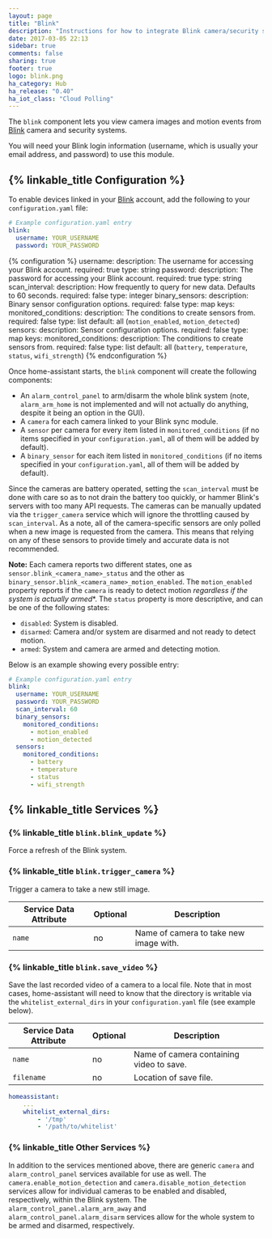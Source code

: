 ```yaml
---
layout: page
title: "Blink"
description: "Instructions for how to integrate Blink camera/security system within Home Assistant."
date: 2017-03-05 22:13
sidebar: true
comments: false
sharing: true
footer: true
logo: blink.png
ha_category: Hub
ha_release: "0.40"
ha_iot_class: "Cloud Polling"
---
```


The `blink` component lets you view camera images and motion events
from [Blink](http://blinkforhome.com) camera and security systems.

You will need your Blink login information (username, which is
usually your email address, and password) to use this module.

## {% linkable_title Configuration %}

To enable devices linked in your [Blink](https://blinkforhome.com) account, add the following to your `configuration.yaml` file:

```yaml
# Example configuration.yaml entry
blink:
  username: YOUR_USERNAME
  password: YOUR_PASSWORD
```

{% configuration %}
username:
    description: The username for accessing your Blink account.
    required: true
    type: string
password:
    description: The password for accessing your Blink account.
    required: true
    type: string
scan_interval:
    description: How frequently to query for new data. Defaults to 60 seconds.
    required: false
    type: integer
binary_sensors:
    description: Binary sensor configuration options.
    required: false
    type: map
    keys:
        monitored_conditions:
            description: The conditions to create sensors from.
            required: false
            type: list
            default: all (`motion_enabled`, `motion_detected`)
sensors:
    description: Sensor configuration options.
    required: false
    type: map
    keys:
        monitored_conditions:
            description: The conditions to create sensors from.
            required: false
            type: list
            default: all (`battery`, `temperature`, `status`, `wifi_strength`)
{% endconfiguration %}

Once home-assistant starts, the `blink` component will create the following components:

- An `alarm_control_panel` to arm/disarm the whole blink system (note, `alarm_arm_home` is not implemented and will not actually do anything, despite it being an option in the GUI).
- A `camera` for each camera linked to your Blink sync module.
- A `sensor` per camera for every item listed in `monitored_conditions` (if no items specified in your `configuration.yaml`, all of them will be added by default).
- A `binary_sensor` for each item listed in `monitored_conditions` (if no items specified in your `configuration.yaml`, all of them will be added by default).

Since the cameras are battery operated, setting the `scan_interval` must be done with care so as to not drain the battery too quickly, or hammer Blink's servers with too many API requests.  The cameras can be manually updated via the `trigger_camera` service which will ignore the throttling caused by `scan_interval`.  As a note, all of the camera-specific sensors are only polled when a new image is requested from the camera. This means that relying on any of these sensors to provide timely and accurate data is not recommended.

**Note:** Each camera reports two different states, one as `sensor.blink_<camera_name>_status` and the other as `binary_sensor.blink_<camera_name>_motion_enabled`.  The `motion_enabled` property reports if the `camera` is ready to detect motion *regardless if the system is actually armed**.  The `status` property is more descriptive, and can be one of the following states:

- `disabled`: System is disabled.
- `disarmed`: Camera and/or system are disarmed and not ready to detect motion.
- `armed`: System and camera are armed and detecting motion.

Below is an example showing every possible entry:

```yaml
# Example configuration.yaml entry
blink:
  username: YOUR_USERNAME
  password: YOUR_PASSWORD
  scan_interval: 60
  binary_sensors:
    monitored_conditions:
      - motion_enabled
      - motion_detected
  sensors:
    monitored_conditions:
      - battery
      - temperature
      - status
      - wifi_strength
```


## {% linkable_title Services %}

### {% linkable_title `blink.blink_update` %}

Force a refresh of the Blink system.

### {% linkable_title `blink.trigger_camera` %}

Trigger a camera to take a new still image.

| Service Data Attribute | Optional | Description                            |
|------------------------|----------|----------------------------------------|
| `name`                 |     no   | Name of camera to take new image with. |

### {% linkable_title `blink.save_video` %}

Save the last recorded video of a camera to a local file.  Note that in most cases, home-assistant will need to know that the directory is writable via the `whitelist_external_dirs` in your `configuration.yaml` file (see example below).

| Service Data Attribute | Optional | Description                              |
|------------------------|----------|------------------------------------------|
| `name`                 |    no    | Name of camera containing video to save. |
| `filename`             |    no    | Location of save file.                   |


```yaml
homeassistant:
    ...
    whitelist_external_dirs:
        - '/tmp'
        - '/path/to/whitelist'
```

### {% linkable_title Other Services %}

In addition to the services mentioned above, there are generic `camera` and `alarm_control_panel` services available for use as well.  The `camera.enable_motion_detection` and `camera.disable_motion_detection` services allow for individual cameras to be enabled and disabled, respectively, within the Blink system.  The `alarm_control_panel.alarm_arm_away` and `alarm_control_panel.alarm_disarm` services allow for the whole system to be armed and disarmed, respectively. 
